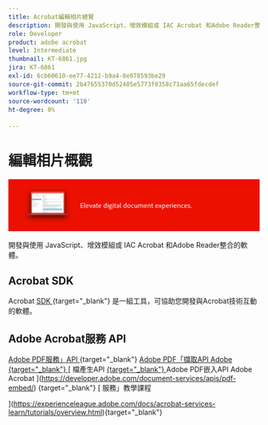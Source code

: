 ```yaml
---
title: Acrobat編輯相片總覽
description: 開發與使用 JavaScript、增效模組或 IAC Acrobat 和Adobe Reader整合的軟體
role: Developer
product: adobe acrobat
level: Intermediate
thumbnail: KT-6861.jpg
jira: KT-6861
exl-id: 6cb60610-ee77-4212-b9a4-8e078593be29
source-git-commit: 2b47655370d52405e5773f0358c71aa65fdecdef
workflow-type: tm+mt
source-wordcount: '110'
ht-degree: 0%

---
```


# 編輯相片概觀

![Acrobat開發影像](../assets/Hero-Develop.png)

開發與使用 JavaScript、增效模組或 IAC Acrobat 和Adobe Reader整合的軟體。

## Acrobat SDK

Acrobat [ SDK ](https://opensource.adobe.com/dc-acrobat-sdk-docs/acrobatsdk/) {target="_blank"} 是一組工具，可協助您開發與Acrobat技術互動的軟體。

## Adobe Acrobat服務 API

[Adobe PDF服務」API ](https://developer.adobe.com/document-services/apis/pdf-services/) {target="_blank"} [ Adobe PDF「擷取API Adobe {target="_blank"} ](https://developer.adobe.com/document-services/apis/pdf-extract/) [ 檔產生API [ {target="_blank"} ](https://developer.adobe.com/document-services/apis/doc-generation/) Adobe PDF嵌入API Adobe Acrobat ](https://developer.adobe.com/document-services/apis/pdf-embed/) {target="_blank"} [ 服務」教學課程



](https://experienceleague.adobe.com/docs/acrobat-services-learn/tutorials/overview.html){target="_blank"}
